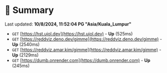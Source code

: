 # 📖 Summary
Last updated: **10/8/2024, 11:52:04 PG "Asia/Kuala_Lumpur"**

- `GET` [https://hst.ujol.dev](https://hst.ujol.dev) - **Up** (525ms)
- `GET` [https://reddviz.deno.dev/gimme](https://reddviz.deno.dev/gimme) - **Up** (2540ms)
- `GET` [https://reddviz.amar.kim/gimme](https://reddviz.amar.kim/gimme) - **Up** (2129ms)
- `GET` [https://dumb.onrender.com](https://dumb.onrender.com) - **Up** (245ms)
